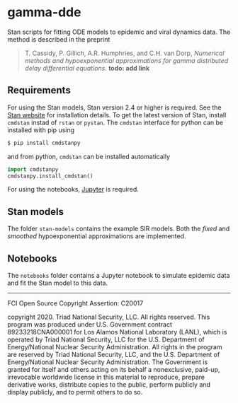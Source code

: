 # gamma-dde

Stan scripts for fitting ODE models to epidemic and viral dynamics data.
The method is described in the preprint

> T. Cassidy, P. Gillich, A.R. Humphries, and C.H. van Dorp, *Numerical methods and hypoexponential approximations for gamma distributed delay differential equations.* **todo: add link**

## Requirements

For using the Stan models, Stan version 2.4 or higher is required. 
See the [Stan website](www.mc-stan.org) for installation details. To get the latest version of Stan,
install `cmdstan` instad of `rstan` or `pystan`. The `cmdstan` interface for python can be installed with pip using

```bash
$ pip install cmdstanpy
```

and from python, `cmdstan` can be installed automatically

```py
import cmdstanpy
cmdstanpy.install_cmdstan()
```

For using the notebooks, [Jupyter](https://jupyter.org/) is required.


## Stan models

The folder `stan-models` contains the example SIR models.
Both the *fixed* and *smoothed* hypoexponential approximations are implemented.


## Notebooks

The `notebooks` folder contains a Jupyter notebook to simulate epidemic data and fit the Stan model
to this data.



_______________________________________________________________

FCI Open Source Copyright Assertion: C20017

copyright 2020. Triad National Security, LLC. All rights reserved.
This program was produced under U.S. Government contract 89233218CNA000001 for Los Alamos
National Laboratory (LANL), which is operated by Triad National Security, LLC for the U.S.
Department of Energy/National Nuclear Security Administration. All rights in the program are
reserved by Triad National Security, LLC, and the U.S. Department of Energy/National Nuclear
Security Administration. The Government is granted for itself and others acting on its behalf a
nonexclusive, paid-up, irrevocable worldwide license in this material to reproduce, prepare
derivative works, distribute copies to the public, perform publicly and display publicly, and to permit
others to do so.
